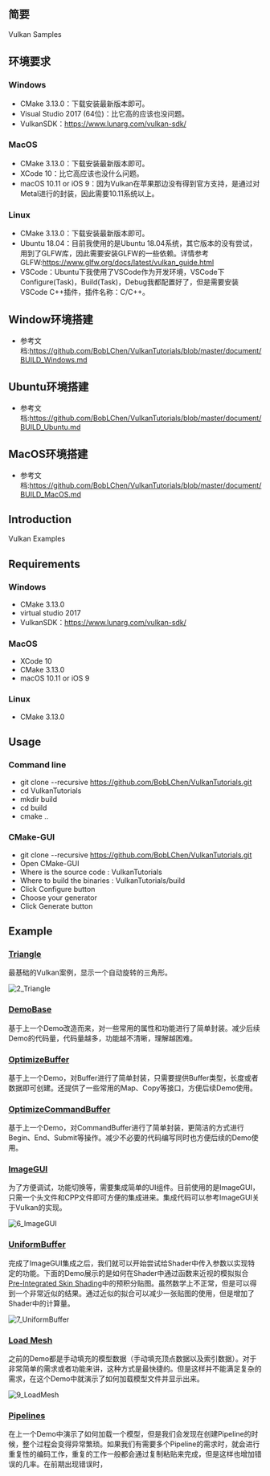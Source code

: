 ## 简要

Vulkan Samples

## 环境要求

### Windows

- CMake 3.13.0：下载安装最新版本即可。
- Visual Studio 2017 (64位)：比它高的应该也没问题。
- VulkanSDK：https://www.lunarg.com/vulkan-sdk/

### MacOS

- CMake 3.13.0：下载安装最新版本即可。
- XCode 10：比它高应该也没什么问题。
- macOS 10.11 or iOS 9：因为Vulkan在苹果那边没有得到官方支持，是通过对Metal进行的封装，因此需要10.11系统以上。

### Linux

- CMake 3.13.0：下载安装最新版本即可。
- Ubuntu 18.04：目前我使用的是Ubuntu 18.04系统，其它版本的没有尝试，用到了GLFW库，因此需要安装GLFW的一些依赖。详情参考GLFW:https://www.glfw.org/docs/latest/vulkan_guide.html
- VSCode：Ubuntu下我使用了VSCode作为开发环境，VSCode下Configure(Task)，Build(Task)，Debug我都配置好了，但是需要安装VSCode C++插件，插件名称：C/C++。

## Window环境搭建

- 参考文档:https://github.com/BobLChen/VulkanTutorials/blob/master/document/BUILD_Windows.md

## Ubuntu环境搭建

- 参考文档:https://github.com/BobLChen/VulkanTutorials/blob/master/document/BUILD_Ubuntu.md

## MacOS环境搭建

- 参考文档:https://github.com/BobLChen/VulkanTutorials/blob/master/document/BUILD_MacOS.md

## Introduction

Vulkan Examples 

## Requirements

### Windows

- CMake 3.13.0
- virtual studio 2017
- VulkanSDK：https://www.lunarg.com/vulkan-sdk/

### MacOS

- XCode 10
- CMake 3.13.0
- macOS 10.11 or iOS 9

### Linux

- CMake 3.13.0

## Usage

### Command line

- git clone --recursive https://github.com/BobLChen/VulkanTutorials.git
- cd VulkanTutorials
- mkdir build
- cd build
- cmake ..

### CMake-GUI

- git clone --recursive https://github.com/BobLChen/VulkanTutorials.git
- Open CMake-GUI
- Where is the source code : VulkanTutorials
- Where to build the binaries : VulkanTutorials/build
- Click Configure button
- Choose your generator
- Click Generate button

## Example

### [Triangle](https://github.com/BobLChen/VulkanDemos/tree/master/examples/2_Triangle)

最基础的Vulkan案例，显示一个自动旋转的三角形。

![2_Triangle](https://raw.githubusercontent.com/BobLChen/VulkanTutorials/master/preview/2_Triangle.jpg)

### [DemoBase](https://github.com/BobLChen/VulkanDemos/tree/master/examples/3_DemoBase)

基于上一个Demo改造而来，对一些常用的属性和功能进行了简单封装。减少后续Demo的代码量，代码量越多，功能越不清晰，理解越困难。

### [OptimizeBuffer](https://github.com/BobLChen/VulkanDemos/tree/master/examples/4_OptimizeBuffer)

基于上一个Demo，对Buffer进行了简单封装，只需要提供Buffer类型，长度或者数据即可创建。还提供了一些常用的Map、Copy等接口，方便后续Demo使用。

### [OptimizeCommandBuffer](https://github.com/BobLChen/VulkanDemos/tree/master/examples/5_OptimizeCommandBuffer)

基于上一个Demo，对CommandBuffer进行了简单封装，更简洁的方式进行Begin、End、Submit等操作。减少不必要的代码编写同时也方便后续的Demo使用。

### [ImageGUI](https://github.com/BobLChen/VulkanDemos/tree/master/examples/6_ImageGUI)

为了方便调试，功能切换等，需要集成简单的UI组件。目前使用的是ImageGUI，只需一个头文件和CPP文件即可方便的集成进来。集成代码可以参考ImageGUI关于Vulkan的实现。

![6_ImageGUI](https://raw.githubusercontent.com/BobLChen/VulkanTutorials/master/preview/6_ImageGUI.jpg)

### [UniformBuffer](https://github.com/BobLChen/VulkanDemos/tree/master/examples/7_UniformBuffer)

完成了ImageGUI集成之后，我们就可以开始尝试给Shader中传入参数以实现特定的功能。下面的Demo展示的是如何在Shader中通过函数来近视的模拟拟合[Pre-Integrated Skin Shading](https://zhuanlan.zhihu.com/p/56052015)中的预积分贴图。虽然数学上不正常，但是可以得到一个非常近似的结果。通过近似的拟合可以减少一张贴图的使用，但是增加了Shader中的计算量。

![7_UniformBuffer](https://raw.githubusercontent.com/BobLChen/VulkanTutorials/master/preview/7_UniformBuffer.jpg)

### [Load Mesh](https://github.com/BobLChen/VulkanDemos/tree/master/examples/9_LoadMesh)

之前的Demo都是手动填充的模型数据（手动填充顶点数据以及索引数据）。对于非常简单的需求或者功能来讲，这种方式是最快捷的。但是这样并不能满足复杂的需求，在这个Demo中就演示了如何加载模型文件并显示出来。

![9_LoadMesh](https://raw.githubusercontent.com/BobLChen/VulkanTutorials/master/preview/9_LoadMesh.jpg)

### [Pipelines](https://github.com/BobLChen/VulkanDemos/tree/master/examples/10_Pipelines)

在上一个Demo中演示了如何加载一个模型，但是我们会发现在创建Pipeline的时候，整个过程会变得异常繁琐。如果我们有需要多个Pipeline的需求时，就会进行重复性的编码工作，重复的工作一般都会通过复制粘贴来完成，但是这样也增加错误的几率。在前期出现错误时，
